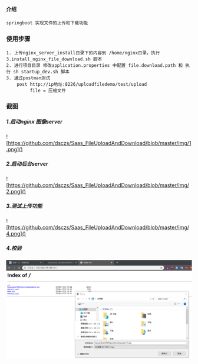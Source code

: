 #### 介绍
    springboot 实现文件的上传和下载功能

### 使用步骤
    1. 上传nginx_server_install目录下的内容到 /home/nginx目录，执行 3.install_nginx_file_download.sh 脚本
    2. 进行项目目录 修改application.properties 中配置 file.download.path 和 执行 sh startup_dev.sh 脚本 
    3. 通过postman测试 
        post http://ip地址:8226/uploadfiledemo/test/upload
             file = 压缩文件

### 截图

##### 1.启动nginx 图像server

![https://github.com/dsczs/Saas_FileUploadAndDownload/blob/master/img/1.png]()

##### 2.启动后台server

![https://github.com/dsczs/Saas_FileUploadAndDownload/blob/master/img/2.png]()

##### 3.测试上传功能

![https://github.com/dsczs/Saas_FileUploadAndDownload/blob/master/img/4.png]()

##### 4.校验

![](https://github.com/dsczs/Saas_FileUploadAndDownload/blob/master/img/3.png)

